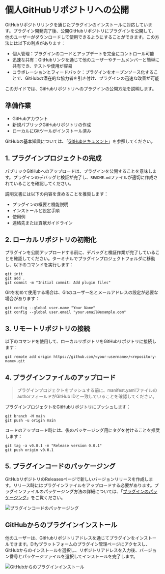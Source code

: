# 個人GitHubリポジトリへの公開

GitHubリポジトリリンクを通じたプラグインのインストールに対応しています。プラグイン開発完了後、公開GitHubリポジトリにプラグインを公開して、他のユーザーがダウンロードして使用できるようにすることができます。この方法には以下の利点があります：

* 個人管理：プラグインのコードとアップデートを完全にコントロール可能
* 迅速な共有：GitHubリンクを通じて他のユーザーやチームメンバーと簡単に共有でき、テストや使用が容易
* コラボレーションとフィードバック：プラグインをオープンソース化することで、GitHubの潜在的な協力者を引き付け、プラグインの迅速な改善が可能

このガイドでは、GitHubリポジトリへのプラグインの公開方法を説明します。

## 準備作業

* GitHubアカウント
* 新規パブリックGitHubリポジトリの作成
* ローカルにGitツールがインストール済み

GitHubの基本知識については、「[GitHubドキュメント](https://docs.github.com/en/repositories/creating-and-managing-repositories/creating-a-new-repository)」を参照してください。

## 1. プラグインプロジェクトの完成

パブリックGitHubへのアップロードは、プラグインを公開することを意味します。プラグインのデバッグと検証が完了し、`README.md`ファイルが適切に作成されていることを確認してください。

説明文書には以下の内容を含めることを推奨します：

* プラグインの概要と機能説明
* インストールと設定手順
* 使用例
* 連絡先または貢献ガイドライン

## 2. ローカルリポジトリの初期化
プラグインを公開アップロードする前に、デバッグと検証作業が完了していることを確認してください。ターミナルでプラグインプロジェクトフォルダに移動し、以下のコマンドを実行します：

    git init
    git add .
    git commit -m "Initial commit: Add plugin files"
    
Gitを初めて使用する場合は、Gitのユーザー名とメールアドレスの設定が必要な場合があります：

    git config --global user.name "Your Name"
    git config --global user.email "your.email@example.com"

## 3. リモートリポジトリの接続

以下のコマンドを使用して、ローカルリポジトリをGitHubリポジトリに接続します：

    git remote add origin https://github.com/<your-username>/<repository-name>.git

## 4. プラグインファイルのアップロード

> プラグインプロジェクトをプッシュする前に、manifest.yamlファイルのauthorフィールドがGitHub IDと一致していることを確認してください。

プラグインプロジェクトをGitHubリポジトリにプッシュします：

    git branch -M main
    git push -u origin main
    
コードのアップロード時には、後のパッケージング用にタグを付けることを推奨します：

    git tag -a v0.0.1 -m "Release version 0.0.1"
    git push origin v0.0.1
    
## 5. プラグインコードのパッケージング

GitHubリポジトリのReleasesページで新しいバージョンリリースを作成します。リリース時にはプラグインファイルをアップロードする必要があります。プラグインファイルのパッケージング方法の詳細については、「[プラグインのパッケージング](https://docs.dify.ai/ja-jp/plugins/publish-plugins/package-and-publish-plugin-file)」をご覧ください。

![プラグインコードのパッケージング](https://assets-docs.dify.ai/2025/01/de1d01614ade2214dba5f19eea682804.png)

## GitHubからのプラグインインストール

他のユーザーは、GitHubリポジトリアドレスを通じてプラグインをインストールできます。Difyプラットフォームのプラグイン管理ページにアクセスし、GitHubからのインストールを選択し、リポジトリアドレスを入力後、バージョン番号とパッケージファイルを選択してインストールを完了します。

![GitHubからのプラグインインストール](https://assets-docs.dify.ai/2025/01/7db779f2d581f1c55250e45a4f23d6fb.png)
